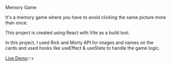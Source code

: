 Memory Game

It's a memory game where you have to avoid clicking the same picture more than once.

This project is created using React with Vite as a build tool.

In this project, I used Rick and Morty API for images and names on the cards and used hooks like useEffect & useState to handle the game logic.

[Live Demo](https://app.netlify.com/sites/r-m-memory-game/overview)👈

